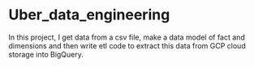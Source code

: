 # Uber_data_engineering
In this project, I get data from a csv file, make a data model of fact and dimensions and then write etl code to extract this data from GCP cloud storage into BigQuery.
